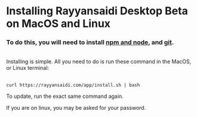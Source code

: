 # Installing Rayyansaidi Desktop Beta on MacOS and Linux

### To do this, you will need to install [npm and node](https://nodejs.org/en/), and [git](https://git-scm.com/downloads).
<br>
Installing is simple. All you need to do is run these command in the MacOS, or Linux terminal:
<br><br>
<pre><code>curl https://rayyansaidi.com/app/install.sh | bash
</code></pre>

To update, run the exact same command again.


If you are on linux, you may be asked for your password.